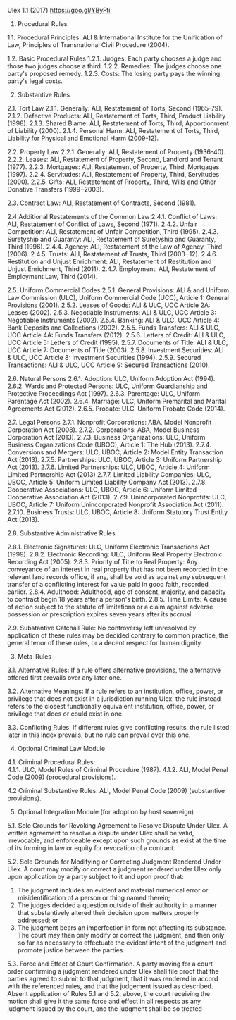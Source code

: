Ulex 1.1 (2017)
https://goo.gl/YByFti

1.  Procedural Rules

1.1.	Procedural Principles:  ALI & International Institute for the Unification of Law, Principles of Transnational Civil Procedure (2004).

1.2.  Basic Procedural Rules
1.2.1.  Judges:  Each party chooses a judge and those two judges choose a third.
1.2.2.  Remedies:  The judges choose one party's proposed remedy.
1.2.3.  Costs:  The losing party pays the winning party's legal costs.

2.  Substantive Rules

2.1.  Tort Law
2.1.1.  Generally:  ALI, Restatement of Torts, Second (1965-79).
2.1.2.  Defective Products:  ALI, Restatement of Torts, Third, Product Liability (1998).
2.1.3.  Shared Blame: ALI, Restatement of Torts, Third, Apportionment of Liability (2000).
2.1.4.  Personal Harm:  ALI, Restatement of Torts, Third, Liability for Physical and Emotional Harm (2009-12).

2.2.  Property Law
2.2.1.  Generally:  ALI, Restatement of Property (1936-40).
2.2.2.  Leases:  ALI, Restatement of Property, Second, Landlord and Tenant (1977).
2.2.3.  Mortgages:  ALI, Restatement of Property, Third, Mortgages (1997).
2.2.4.  Servitudes:  ALI, Restatement of Property, Third, Servitudes (2000).
2.2.5.  Gifts:  ALI, Restatement of Property, Third, Wills and Other Donative Transfers (1999−2003).

2.3.  Contract Law:  ALI, Restatement of Contracts, Second (1981).

2.4  Additional Restatements of the Common Law
2.4.1.  Conflict of Laws:  ALI, Restatement of Conflict of Laws, Second (1971).
2.4.2.  Unfair Competition:  ALI, Restatement of Unfair Competition, Third (1995).
2.4.3.  Suretyship and Guaranty:  ALI, Restatement of Suretyship and Guaranty, Third (1996).
2.4.4.  Agency:  ALI, Restatement of the Law of Agency, Third (2006).
2.4.5.  Trusts:  ALI, Restatement of Trusts, Third (2003−12).
2.4.6.  Restitution and Unjust Enrichment:  ALI, Restatement of Restitution and Unjust Enrichment, Third (2011).
2.4.7.  Employment:  ALI, Restatement of Employment Law, Third (2014).

2.5.  Uniform Commercial Codes
2.5.1.  General Provisions:  ALI & and Uniform Law Commission (ULC), Uniform Commercial Code (UCC), Article 1:  General Provisions (2001).
2.5.2.  Leases of Goods:  ALI & ULC, UCC Article 2A:  Leases (2002).
2.5.3.  Negotiable Instruments:  ALI & ULC, UCC Article 3:  Negotiable Instruments (2002).
2.5.4.  Banking:  ALI & ULC, UCC Article 4:  Bank Deposits and Collections (2002).
2.5.5.  Funds Transfers:  ALI & ULC, UCC Article 4A:  Funds Transfers (2012).
2.5.6.  Letters of Credit:  ALI & ULC, UCC Article 5:  Letters of Credit (1995).
2.5.7.  Documents of Title:  ALI & ULC, UCC Article 7:  Documents of Title (2003).
2.5.8.  Investment Securities:  ALI & ULC, UCC Article 8:  Investment Securities (1994).
2.5.9.  Secured Transactions:  ALI & ULC, UCC Article 9:  Secured Transactions (2010).

2.6.  Natural Persons
2.6.1.  Adoption:  ULC, Uniform Adoption Act (1994).
2.6.2.  Wards and Protected Persons:  ULC, Uniform Guardianship and Protective Proceedings Act (1997).
2.6.3.  Parentage:  ULC, Uniform Parentage Act (2002).
2.6.4.  Marriage:  ULC, Uniform Premarital and Marital Agreements Act (2012).
2.6.5.  Probate:  ULC, Uniform Probate Code (2014).

2.7.  Legal Persons
2.7.1.  Nonprofit Corporations:  ABA, Model Nonprofit Corporation Act (2008).
2.7.2.  Corporations:  ABA, Model Business Corporation Act (2013).
2.7.3.  Business Organizations:  ULC, Uniform Business Organizations Code (UBOC), Article 1:  The Hub (2013).
2.7.4.  Conversions and Mergers:  ULC, UBOC, Article 2:  Model Entity Transaction Act (2013).
2.7.5.  Partnerships:  ULC, UBOC, Article 3:  Uniform Partnership Act (2013).
2.7.6.  Limited Partnerships:  ULC, UBOC, Article 4:  Uniform Limited Partnership Act (2013)
2.7.7.  Limited Liability Companies:  ULC, UBOC, Article 5:  Uniform Limited Liability Company Act (2013).
2.7.8. Cooperative Associations:  ULC, UBOC, Article 6:  Uniform Limited Cooperative Association Act (2013).
2.7.9.  Unincorporated Nonprofits:  ULC, UBOC, Article 7:  Uniform Unincorporated Nonprofit Association Act (2011).
2.7.10.  Business Trusts:  ULC, UBOC, Article 8:  Uniform Statutory Trust Entity Act (2013).

2.8.  Substantive Administrative Rules

2.8.1.  Electronic Signatures:  ULC, Uniform Electronic Transactions Act (1999).
2.8.2.  Electronic Recording:  ULC, Uniform Real Property Electronic Recording Act (2005).
2.8.3.  Priority of Title to Real Property:  Any conveyance of an interest in real property that has not been recorded in the relevant land records office, if any, shall be void as against any subsequent transfer of a conflicting interest for value paid in good faith, recorded earlier.
2.8.4.  Adulthood:  Adulthood, age of consent, majority, and capacity to contract begin 18 years after a person's birth.
2.8.5.	Time Limits:  A cause of action subject to the statute of limitations or a claim against adverse possession or prescription expires seven years after its accrual.

2.9. Substantive Catchall Rule: No controversy left unresolved by application of these rules may be decided contrary to common practice, the general tenor of these rules, or a decent respect for human dignity.

3.  Meta-Rules

3.1.  Alternative Rules:  If a rule offers alternative provisions, the alternative offered first prevails over any later one.

3.2.  Alternative Meanings:  If a rule refers to an institution, office, power, or privilege that does not exist in a jurisdiction running Ulex, the rule instead refers to the closest functionally equivalent institution, office, power, or privilege that does or could exist in one.

3.3.  Conflicting Rules:  If different rules give conflicting results, the rule listed later in this index prevails, but no rule can prevail over this one.

4.  Optional Criminal Law Module

4.1.  Criminal Procedural Rules:  
4.1.1.  ULC, Model Rules of Criminal Procedure (1987).
4.1.2.  ALI, Model Penal Code (2009) (procedural provisions). 

4.2  Criminal Substantive Rules:  ALI, Model Penal Code (2009) (substantive provisions).

5. Optional Integration Module (for adoption by host sovereign)

5.1. Sole Grounds for Revoking Agreement to Resolve Dispute Under Ulex.  A written agreement to resolve a dispute under Ulex shall be valid, irrevocable,
and enforceable except upon such grounds as exist at the time of its forming in law or equity for revocation of a contract.

5.2. Sole Grounds for Modifying or Correcting Judgment Rendered Under Ulex. A court may modify or correct a judgment rendered under Ulex only upon application by a party subject to it and upon proof that:
  1) The judgment includes an evident and material numerical error or misidentification of a person or thing named therein;
  2) The judges decided a question outside of their authority in a manner that substantively altered their decision upon matters properly addressed; or
  3) The judgment bears an imperfection in form not affecting its substance. The court may then only modify or correct the
judgment, and then only so far as necessary to effectuate the evident intent of the judgment and promote justice between the parties.

5.3. Force and Effect of Court Confirmation. A party moving for a court order confirming a judgment rendered under Ulex shall file proof that the parties agreed to submit to that judgment, that it was rendered in accord with the
referenced rules, and that the judgement issued as described. Absent
application of Rules 5.1 and 5.2, above, the court receiving the motion shall give it the same force and effect in all respects as any judgment issued by the court, and the judgment shall be so treated




